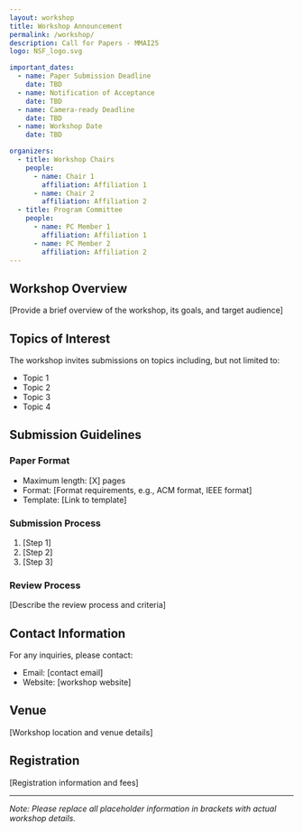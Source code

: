 ```yaml
---
layout: workshop
title: Workshop Announcement
permalink: /workshop/
description: Call for Papers - MMAI25
logo: NSF_logo.svg

important_dates:
  - name: Paper Submission Deadline
    date: TBD
  - name: Notification of Acceptance
    date: TBD
  - name: Camera-ready Deadline
    date: TBD
  - name: Workshop Date
    date: TBD

organizers:
  - title: Workshop Chairs
    people:
      - name: Chair 1
        affiliation: Affiliation 1
      - name: Chair 2
        affiliation: Affiliation 2
  - title: Program Committee
    people:
      - name: PC Member 1
        affiliation: Affiliation 1
      - name: PC Member 2
        affiliation: Affiliation 2
---
```


## Workshop Overview

[Provide a brief overview of the workshop, its goals, and target audience]

## Topics of Interest

The workshop invites submissions on topics including, but not limited to:
- Topic 1
- Topic 2
- Topic 3
- Topic 4

## Submission Guidelines

### Paper Format
- Maximum length: [X] pages
- Format: [Format requirements, e.g., ACM format, IEEE format]
- Template: [Link to template]

### Submission Process
1. [Step 1]
2. [Step 2]
3. [Step 3]

### Review Process
[Describe the review process and criteria]

## Contact Information

For any inquiries, please contact:
- Email: [contact email]
- Website: [workshop website]

## Venue

[Workshop location and venue details]

## Registration

[Registration information and fees]

---

*Note: Please replace all placeholder information in brackets with actual workshop details.* 